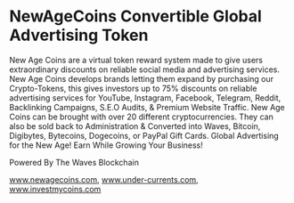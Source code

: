# NewAgeCoins Convertible Global Advertising Token
New Age Coins are a virtual token reward system made to give users extraordinary discounts on reliable social media and advertising services. New Age Coins develops brands letting them expand by purchasing our Crypto-Tokens, this gives investors up to 75% discounts on reliable advertising services for YouTube, Instagram, Facebook, Telegram, Reddit, Backlinking Campaigns, S.E.O Audits, &amp; Premium Website Traffic. New Age Coins can be brought with over 20 different cryptocurrencies. They can also be sold back to Administration &amp; Converted into Waves, Bitcoin, Digibytes, Bytecoins, Dogecoins, or PayPal Gift Cards. Global Advertising for the New Age! Earn While Growing Your Business!

Powered By The Waves Blockchain

www.newagecoins.com, www.under-currents.com, www.investmycoins.com
